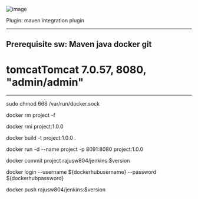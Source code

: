 ![image](https://user-images.githubusercontent.com/97225776/159006964-5c6d8ecb-2621-4fb5-9b03-3d5fc59ffef6.png)

Plugin:
maven integration plugin

--------------------------
Prerequisite sw:
Maven
java
docker
git
--------------------------

# tomcatTomcat 7.0.57, 8080, "admin/admin" 

-----------------------------------------
sudo chmod 666 /var/run/docker.sock

docker rm project -f

docker rmi project:1.0.0

docker build -t project:1.0.0 .

docker run -d --name project -p 8091:8080 project:1.0.0

docker commit project rajusw804/jenkins:$version

docker login --username ${dockerhubusername} --password ${dockerhubpassword}

docker push rajusw804/jenkins:$version
